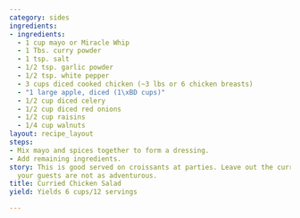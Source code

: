 ```yaml
---
category: sides
ingredients:
- ingredients:
  - 1 cup mayo or Miracle Whip
  - 1 Tbs. curry powder
  - 1 tsp. salt
  - 1/2 tsp. garlic powder
  - 1/2 tsp. white pepper
  - 3 cups diced cooked chicken (~3 lbs or 6 chicken breasts)
  - "1 large apple, diced (1\xBD cups)"
  - 1/2 cup diced celery
  - 1/2 cup diced red onions
  - 1/2 cup raisins
  - 1/4 cup walnuts
layout: recipe_layout
steps:
- Mix mayo and spices together to form a dressing.
- Add remaining ingredients.
story: This is good served on croissants at parties. Leave out the curry powder if
  your guests are not as adventurous.
title: Curried Chicken Salad
yield: Yields 6 cups/12 servings

---
```

